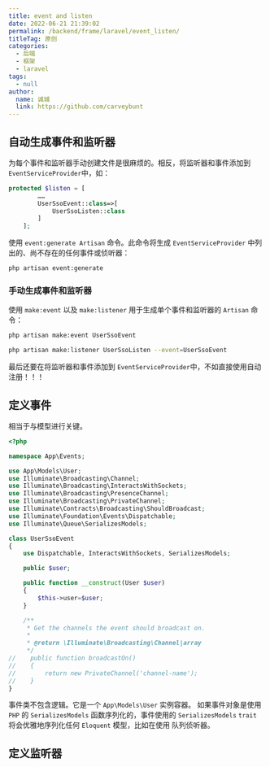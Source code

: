 ```yaml
---
title: event and listen
date: 2022-06-21 21:39:02
permalink: /backend/frame/laravel/event_listen/
titleTag: 原创
categories: 
  - 后端
  - 框架
  - laravel
tags: 
  - null
author: 
  name: 诚城
  link: https://github.com/carveybunt
---
```


## 自动生成事件和监听器
为每个事件和监听器手动创建文件是很麻烦的。相反，将监听器和事件添加到 `EventServiceProvider`中，如：
```php
protected $listen = [
        ……
        UserSsoEvent::class=>[
            UserSsoListen::class
        ]
    ];
```
使用 `event:generate Artisan` 命令。此命令将生成 `EventServiceProvider` 中列出的、尚不存在的任何事件或侦听器：
```sh
php artisan event:generate
```
### 手动生成事件和监听器
使用 `make:event` 以及 `make:listener` 用于生成单个事件和监听器的 `Artisan` 命令：
```sh
php artisan make:event UserSsoEvent

php artisan make:listener UserSsoListen --event=UserSsoEvent
```
最后还要在将监听器和事件添加到 `EventServiceProvider`中，不如直接使用自动注册！！！
## 定义事件
相当于与模型进行关键。
```php
<?php

namespace App\Events;

use App\Models\User;
use Illuminate\Broadcasting\Channel;
use Illuminate\Broadcasting\InteractsWithSockets;
use Illuminate\Broadcasting\PresenceChannel;
use Illuminate\Broadcasting\PrivateChannel;
use Illuminate\Contracts\Broadcasting\ShouldBroadcast;
use Illuminate\Foundation\Events\Dispatchable;
use Illuminate\Queue\SerializesModels;

class UserSsoEvent
{
    use Dispatchable, InteractsWithSockets, SerializesModels;

    public $user;

    public function __construct(User $user)
    {
        $this->user=$user;
    }

    /**
     * Get the channels the event should broadcast on.
     *
     * @return \Illuminate\Broadcasting\Channel|array
     */
//    public function broadcastOn()
//    {
//        return new PrivateChannel('channel-name');
//    }
}
```
事件类不包含逻辑。它是一个 `App\Models\User` 实例容器。 如果事件对象是使用 `PHP` 的 `SerializesModels` 函数序列化的，事件使用的 `SerializesModels` `trait` 将会优雅地序列化任何 `Eloquent` 模型，比如在使用 队列侦听器。

## 定义监听器
